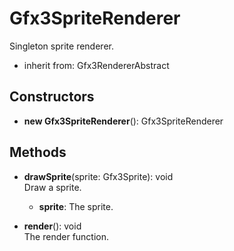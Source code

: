 # Gfx3SpriteRenderer

Singleton sprite renderer.
- inherit from: Gfx3RendererAbstract
## Constructors
- **new Gfx3SpriteRenderer**(): Gfx3SpriteRenderer   
## Methods
- **drawSprite**(sprite: Gfx3Sprite): void   
Draw a sprite.
   - **sprite**: The sprite.

- **render**(): void   
The render function.
